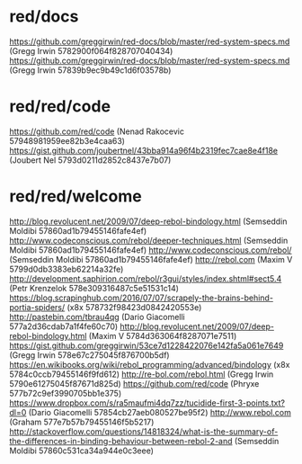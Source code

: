 # red/docs
https://github.com/greggirwin/red-docs/blob/master/red-system-specs.md (Gregg Irwin 5782900f064f828707040434)
https://github.com/greggirwin/red-docs/blob/master/red-system-specs.md (Gregg Irwin 57839b9ec9b49c1d6f03578b)
# red/red/code
https://github.com/red/code (Nenad Rakocevic 57948981959ee82b3e4caa63)
https://gist.github.com/joubertnel/43bba914a96f4b2319fec7cae8e4f18e (Joubert Nel 5793d0211d2852c8437e7b07)
# red/red/welcome
http://blog.revolucent.net/2009/07/deep-rebol-bindology.html (Semseddin Moldibi 57860ad1b79455146fafe4ef)
http://www.codeconscious.com/rebol/deeper-techniques.html (Semseddin Moldibi 57860ad1b79455146fafe4ef)
http://www.codeconscious.com/rebol/ (Semseddin Moldibi 57860ad1b79455146fafe4ef)
http://rebol.com (Maxim V 5799d0db3383eb62214a32fe)
http://development.saphirion.com/rebol/r3gui/styles/index.shtml#sect5.4 (Petr Krenzelok 578e309316487c5e51531c14)
https://blog.scrapinghub.com/2016/07/07/scrapely-the-brains-behind-portia-spiders/ (x8x 578732f98423d0842420553e)
http://pastebin.com/tbrau4qg (Dario Giacomelli 577a2d36cdab7a1f4fe60c70)
http://blog.revolucent.net/2009/07/deep-rebol-bindology.html (Maxim V 5784d363064f8287071e7511)
https://gist.github.com/greggirwin/53ce7d1228422076e142fa5a061e7649 (Gregg Irwin 578e67c275045f876700b5df)
https://en.wikibooks.org/wiki/rebol_programming/advanced/bindology (x8x 5784c0ccb79455146f9fd612)
http://re-bol.com/rebol.html (Gregg Irwin 5790e61275045f87671d825d)
https://github.com/red/code (Phryxe 577b72c9ef3990705bb1e375)
https://www.dropbox.com/s/ra5maufmi4dq7zz/tucidide-first-3-points.txt?dl=0 (Dario Giacomelli 57854cb27aeb080527be95f2)
http://www.rebol.com (Graham 577e7b57b79455146f5b5217)
http://stackoverflow.com/questions/14818324/what-is-the-summary-of-the-differences-in-binding-behaviour-between-rebol-2-and (Semseddin Moldibi 57860c531ca34a944e0c3eee)
